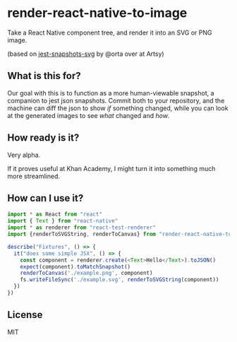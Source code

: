 # render-react-native-to-image

Take a React Native component tree, and render it into an SVG or PNG image.

(based on [jest-snapshots-svg](https://github.com/jest-community/jest-snapshots-svg) by @orta over at Artsy)

## What is this for?

Our goal with this is to function as a more human-viewable snapshot, a companion to jest json snapshots.
Commit both to your repository, and the machine can diff the json to show *if* something changed, while you can look at the generated images to see *what* changed and *how*.

## How ready is it?

Very alpha.

If it proves useful at Khan Academy, I might turn it into something much more streamlined.

## How can I use it?

```ts
import * as React from "react"
import { Text } from "react-native"
import * as renderer from "react-test-renderer"
import {renderToSVGString, renderToCanvas} from "render-react-native-to-image"

describe("Fixtures", () => {
  it("does some simple JSX", () => {
    const component = renderer.create(<Text>Hello</Text>).toJSON()
    expect(component).toMatchSnapshot()
    renderToCanvas('./example.png', component)
    fs.writeFileSync('./example.svg', renderToSVGString(component))
  })
})
```

## License

MIT